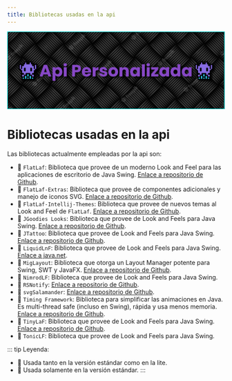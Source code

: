 ```yaml
---
title: Bibliotecas usadas en la api
---
```


![a](/images/banner.png)

# Bibliotecas usadas en la api

Las bibliotecas actualmente empleadas por la api son:

- 🤖 `FlatLaf`: Biblioteca que provee de un moderno Look and Feel para las aplicaciones de escritorio de Java Swing.
  [Enlace a repositorio de Github](https://github.com/JFormDesigner/FlatLaf).
- 🤖 `FlatLaf-Extras`: Biblioteca que provee de componentes adicionales y manejo de iconos SVG. [Enlace a repositorio de Github](https://github.com/JFormDesigner/FlatLaf/tree/main/flatlaf-extras).
- 🤖 `FlatLaf-Intellij-Themes`: Biblioteca que provee de nuevos temas al Look and Feel de `FlatLaf`.
  [Enlace a repositorio de Github](https://github.com/JFormDesigner/FlatLaf/tree/main/flatlaf-intellij-themes).
- 🤖 `JGoodies Looks`: Biblioteca que provee de Look and Feels para Java Swing.
  [Enlace a repositorio de Github](https://github.com/JFormDesigner/swing-jgoodies-looks).
- 🤖 `JTattoo`: Biblioteca que provee de Look and Feels para Java Swing.
  [Enlace a repositorio de Github](https://github.com/michael-hagen/JTattoo).
- 🤖 `LiquidLnF`: Biblioteca que provee de Look and Feels para Java Swing.
  [Enlace a java.net](java.net/proyects/liquidlnf).
- 🤖 `MigLayout`: Biblioteca que otorga un Layout Manager potente para Swing, SWT y JavaFX.
  [Enlace a repositorio de Github](https://github.com/mikaelgrev/miglayout).
- 🤖 `NimrodLF`: Biblioteca que provee de Look and Feels para Java Swing.
- 🌌 `RSNotify`:
  [Enlace a repositorio de Github](https://github.com/).
- 🤖 `svgSalamander`:
  [Enlace a repositorio de Github](https://github.com/).
- 🌌 `Timing Framework`: Biblioteca para simplificar las animaciones en Java. Es multi-thread safe (incluso en Swing), rápida y usa menos memoria.
  [Enlace a repositorio de Github](https://github.com/akuhtz/timingframework).
- 🤖 `TinyLaF`: Biblioteca que provee de Look and Feels para Java Swing.
  [Enlace a repositorio de Github](https://github.com/opticyclic/TinyLaF).
- 🤖 `TonicLF`: Biblioteca que provee de Look and Feels para Java Swing.

::: tip Leyenda:

- 🌌 Usada tanto en la versión estándar como en la lite.
- 🤖 Usada solamente en la versión estándar.
  :::
